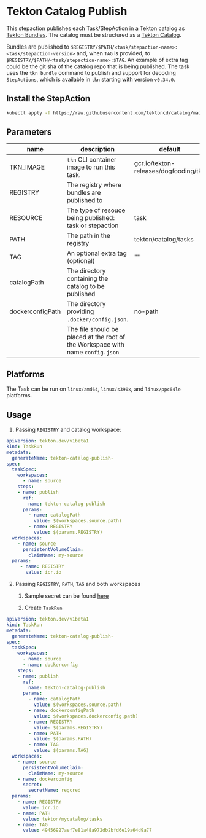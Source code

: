 # Tekton Catalog Publish

This stepaction publishes each Task/StepAction in a Tekton catalog as [Tekton Bundles](https://tekton.dev/docs/pipelines/pipelines/#tekton-bundles).
The catalog must be structured as a [Tekton Catalog](https://github.com/tektoncd/catalog#catalog-structure).

Bundles are published to `$REGISTRY/$PATH/<task/stepaction-name>:<task/stepaction-version>` and, when `TAG` is provided, to
`$REGISTRY/$PATH/<task/stepaction-name>:$TAG`. An example of extra tag could be the git sha of the catalog repo that
is being published. The task uses the `tkn bundle` command to publish and support for decoding `StepActions`, which is available
in `tkn` starting with version `v0.34.0`.

## Install the StepAction

```bash
kubectl apply -f https://raw.githubusercontent.com/tektoncd/catalog/main/stepaction/tekton-catalog-publish/0.1/tekton-catalog-publish.yaml 
```

## Parameters

| name             | description                                                                    | default                               |
| ---------------- | ------------------------------------------------------------------------------ | ------------------------------------- |
| TKN_IMAGE        | `tkn` CLI container image to run this task.                                    | gcr.io/tekton-releases/dogfooding/tkn |
| REGISTRY         | The registry where bundles are published to                                    |                                       |
| RESOURCE         | The type of resouce being published: task or stepaction                        | task                                  |
| PATH             | The path in the registry                                                       | tekton/catalog/tasks                  |
| TAG              | An optional extra tag (optional)                                               | ""                                    |
| catalogPath      | The directory containing the catalog to be published                           |                                       |
| dockerconfigPath | The directory providing `.docker/config.json`.                                 | no-path                               |                                      
|                  | The file should be placed at the root of the Workspace with name `config.json` |                                       | 

## Platforms

The Task can be run on `linux/amd64`, `linux/s390x`, and `linux/ppc64le` platforms.

## Usage

1. Passing `REGISTRY` and catalog workspace:

```yaml
apiVersion: tekton.dev/v1beta1
kind: TaskRun
metadata:
  generateName: tekton-catalog-publish-
spec:
  taskSpec:
    workspaces:
      - name: source
    steps:
    - name: publish
      ref:
        name: tekton-catalog-publish
      params:
        - name: catalogPath
          value: $(workspaces.source.path)
        - name: REGISTRY
          value: $(params.REGISTRY)
  workspaces:
    - name: source
      persistentVolumeClaim:
        claimName: my-source
  params:
     - name: REGISTRY
       value: icr.io
```

2. Passing `REGISTRY`, `PATH`, `TAG` and both workspaces

   1. Sample secret can be found [here](https://github.com/tektoncd/catalog/tree/main/task/tekton-catalog-publish/0.1/samples/secrets.yaml)

   2. Create `TaskRun`

```yaml
apiVersion: tekton.dev/v1beta1
kind: TaskRun
metadata:
  generateName: tekton-catalog-publish-
spec:
  taskSpec:
    workspaces:
      - name: source
      - name: dockerconfig
    steps:
    - name: publish
      ref:
        name: tekton-catalog-publish
      params:
        - name: catalogPath
          value: $(workspaces.source.path)
        - name: dockerconfigPath
          value: $(workspaces.dockerconfig.path)
        - name: REGISTRY
          value: $(params.REGISTRY)
        - name: PATH
          value: $(params.PATH)
        - name: TAG
          value: $(params.TAG)
  workspaces:
    - name: source
      persistentVolumeClaim:
        claimName: my-source
    - name: dockerconfig
      secret:
        secretName: regcred
  params:
    - name: REGISTRY
      value: icr.io
    - name: PATH
      value: tekton/mycatalog/tasks
    - name: TAG
      value: 49456927aef7e81a48a972db2bfd6e19a64d9a77
```
